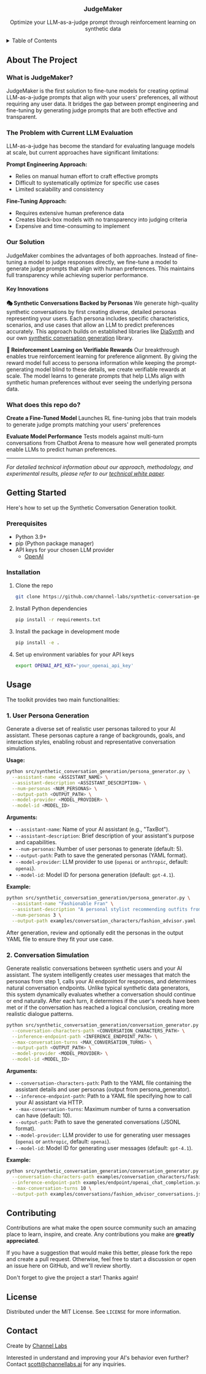 <!-- PROJECT LOGO -->
<br />
<div align="center">

<h3 align="center">JudgeMaker</h3>

  <p align="center">
Optimize your LLM-as-a-judge prompt through reinforcement learning on synthetic data
    <br />
  </p>
</div>

<!-- TABLE OF CONTENTS -->
<details>
  <summary>Table of Contents</summary>
  <ol>
    <li>
      <a href="#about-the-project">About The Project</a>
    </li>
    <li>
      <a href="#getting-started">Getting Started</a>
      <ul>
        <li><a href="#prerequisites">Prerequisites</a></li>
        <li><a href="#installation">Installation</a></li>
      </ul>
    </li>
    <li><a href="#usage">Usage</a></li>
    <li><a href="#contributing">Contributing</a></li>
    <li><a href="#license">License</a></li>
    <li><a href="#contact">Contact</a></li>
  </ol>
</details>


<!-- ABOUT THE PROJECT -->
## About The Project

### What is JudgeMaker?

JudgeMaker is the first solution to fine-tune models for creating optimal LLM-as-a-judge prompts that align with your users' preferences, all without requiring any user data. It bridges the gap between prompt engineering and fine-tuning by generating judge prompts that are both effective and transparent.

### The Problem with Current LLM Evaluation

LLM-as-a-judge has become the standard for evaluating language models at scale, but current approaches have significant limitations:

**Prompt Engineering Approach:**
- Relies on manual human effort to craft effective prompts
- Difficult to systematically optimize for specific use cases
- Limited scalability and consistency

**Fine-Tuning Approach:**
- Requires extensive human preference data
- Creates black-box models with no transparency into judging criteria
- Expensive and time-consuming to implement

### Our Solution

JudgeMaker combines the advantages of both approaches. Instead of fine-tuning a model to judge responses directly, we fine-tune a model to generate judge prompts that align with human preferences. This maintains full transparency while achieving superior performance.

#### Key Innovations

**🎭 Synthetic Conversations Backed by Personas**
We generate high-quality synthetic conversations by first creating diverse, detailed personas representing your users. Each persona includes specific characteristics, scenarios, and use cases that allow an LLM to predict preferences accurately. This approach builds on established libraries like [DiaSynth](https://github.com/ntuspeechlab/DiaSynth) and our own [synthetic conversation generation](https://github.com/Channel-Labs/synthetic-conversation-generation) library.

**🔄 Reinforcement Learning on Verifiable Rewards**
Our breakthrough enables true reinforcement learning for preference alignment. By giving the reward model full access to persona information while keeping the prompt-generating model blind to these details, we create verifiable rewards at scale. The model learns to generate prompts that help LLMs align with synthetic human preferences without ever seeing the underlying persona data.

### What does this repo do?

**Create a Fine-Tuned Model**
Launches RL fine-tuning jobs that train models to generate judge prompts matching your users' preferences

**Evaluate  Model Performance**
Tests models against multi-turn conversations from Chatbot Arena to measure how well generated prompts enable LLMs to predict human preferences.

---

*For detailed technical information about our approach, methodology, and experimental results, please refer to our [technical white paper](XXXXX).*

<!-- GETTING STARTED -->
## Getting Started

Here's how to set up the Synthetic Conversation Generation toolkit.

### Prerequisites

* Python 3.9+
* pip (Python package manager)
* API keys for your chosen LLM provider 
  - [OpenAI](https://platform.openai.com/docs/overview)

### Installation

1. Clone the repo
   ```sh
   git clone https://github.com/channel-labs/synthetic-conversation-generation.git
   ```
2. Install Python dependencies
   ```sh
   pip install -r requirements.txt
   ```
3. Install the package in development mode
   ```sh
   pip install -e .
   ```
4. Set up environment variables for your API keys
   ```sh
   export OPENAI_API_KEY='your_openai_api_key'
   ```

<!-- USAGE EXAMPLES -->
## Usage

The toolkit provides two main functionalities:

### 1. User Persona Generation

Generate a diverse set of realistic user personas tailored to your AI assistant. These personas capture a range of backgrounds, goals, and interaction styles, enabling robust and representative conversation simulations.

**Usage:**

```sh
python src/synthetic_conversation_generation/persona_generator.py \
  --assistant-name <ASSISTANT_NAME> \
  --assistant-description <ASSISTANT_DESCRIPTION> \
  --num-personas <NUM_PERSONAS> \
  --output-path <OUTPUT_PATH> \
  --model-provider <MODEL_PROVIDER> \
  --model-id <MODEL_ID>
```

**Arguments:**

- `--assistant-name`: Name of your AI assistant (e.g., "TaxBot").
- `--assistant-description`: Brief description of your assistant's purpose and capabilities.
- `--num-personas`: Number of user personas to generate (default: 5).
- `--output-path`: Path to save the generated personas (YAML format).
- `--model-provider`: LLM provider to use (`openai` or `anthropic`, default: `openai`).
- `--model-id`: Model ID for persona generation (default: `gpt-4.1`).

**Example:**

```sh
python src/synthetic_conversation_generation/persona_generator.py \
  --assistant-name "Fashionable Fran" \
  --assistant-description "A personal stylist recommending outfits from your wardrobe." \
  --num-personas 3 \
  --output-path examples/conversation_characters/fashion_advisor.yaml
```

After generation, review and optionally edit the personas in the output YAML file to ensure they fit your use case.

### 2. Conversation Simulation

Generate realistic conversations between synthetic users and your AI assistant. The system intelligently creates user messages that match the personas from step 1, calls your AI endpoint for responses, and determines natural conversation endpoints. Unlike typical synthetic data generators, this system dynamically evaluates whether a conversation should continue or end naturally. After each turn, it determines if the user's needs have been met or if the conversation has reached a logical conclusion, creating more realistic dialogue patterns.

```sh
python src/synthetic_conversation_generation/conversation_generator.py \
  --conversation-characters-path <CONVERSATION_CHARACTERS_PATH> \
  --inference-endpoint-path <INFERENCE_ENDPOINT_PATH> \
  --max-conversation-turns <MAX_CONVERSATION_TURNS> \
  --output-path <OUTPUT_PATH> \
  --model-provider <MODEL_PROVIDER> \
  --model-id <MODEL_ID>
```

**Arguments:**

- `--conversation-characters-path`: Path to the YAML file containing the assistant details and user personas (output from persona_generator).
- `--inference-endpoint-path`: Path to a YAML file specifying how to call your AI assistant via HTTP.
- `--max-conversation-turns`: Maximum number of turns a conversation can have (default: 10).
- `--output-path`: Path to save the generated conversations (JSONL format).
- `--model-provider`: LLM provider to use for generating user messages (`openai` or `anthropic`, default: `openai`).
- `--model-id`: Model ID for generating user messages (default: `gpt-4.1`).

**Example:**

```sh
python src/synthetic_conversation_generation/conversation_generator.py \
  --conversation-characters-path examples/conversation_characters/fashion_advisor.yaml \
  --inference-endpoint-path examples/endpoint/openai_chat_completion.yaml \
  --max-conversation-turns 10 \
  --output-path examples/conversations/fashion_advisor_conversations.jsonl
```

<!-- CONTRIBUTING -->
## Contributing

Contributions are what make the open source community such an amazing place to learn, inspire, and create. Any contributions you make are **greatly appreciated**.

If you have a suggestion that would make this better, please fork the repo and create a pull request. Otherwise, feel free to start a discussion or open an issue here on GitHub, and we'll review shortly.

Don't forget to give the project a star! Thanks again!

<!-- LICENSE -->
## License

Distributed under the MIT License. See `LICENSE` for more information.

<!-- CONTACT -->
## Contact

Create by [Channel Labs](https://channellabs.ai/)

Interested in understand and improving your AI's behavior even further? Contact scott@channellabs.ai for any inquiries.
